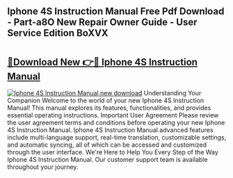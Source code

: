 ## Iphone 4S Instruction Manual Free Pdf Download - Part-a8O New Repair Owner Guide - User Service Edition BoXVX

# <h2><a href="http://bc24543.oget.top/?id=Iphone+4S+Instruction+Manual">🔗Download New 👉🔴 Iphone 4S Instruction Manual</a></h2>

[![Iphone 4S Instruction Manual new download](https://i.imgur.com/5g1atiW.png)](http://bc24543.oget.top/?id=Iphone+4S+Instruction+Manual)
Understanding Your Companion Welcome to the world of your new Iphone 4S Instruction Manual! This manual explores its features, functionalities, and provides essential operating instructions. Important User Agreement Please review the user agreement terms and conditions before operating your new Iphone 4S Instruction Manual. Iphone 4S Instruction Manual advanced features include multi-language support, real-time translation, customizable settings, and automatic syncing, all of which can be accessed and customized through the user interface. We're Here to Help You Every Step of the Way Iphone 4S Instruction Manual. Our customer support team is available throughout your journey.
